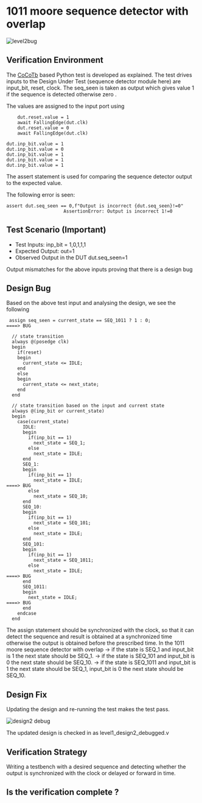 # 1011 moore sequence detector with overlap

![level2bug](https://user-images.githubusercontent.com/99884583/181904439-dd833641-a21c-46ff-a41c-40042809ba94.png)

## Verification Environment

The [CoCoTb](https://www.cocotb.org/) based Python test is developed as explained. The test drives inputs to the Design Under Test (sequence detector module here) are input_bit, reset, clock. The seq_seen is taken as output which gives value 1 if the sequence is detected otherwise zero .

The values are assigned to the input port using 

```
    dut.reset.value = 1
    await FallingEdge(dut.clk)  
    dut.reset.value = 0
    await FallingEdge(dut.clk)

```

```
dut.inp_bit.value = 1
dut.inp_bit.value = 0
dut.inp_bit.value = 1
dut.inp_bit.value = 1
dut.inp_bit.value = 1
```

The assert statement is used for comparing the sequence detector output to the expected value.

The following error is seen:

```
assert dut.seq_seen == 0,f"Output is incorrect {dut.seq_seen}!=0"
                     AssertionError: Output is incorrect 1!=0
```

## Test Scenario **(Important)**
- Test Inputs: inp_bit = 1,0,1,1,1
- Expected Output: out=1
- Observed Output in the DUT dut.seq_seen=1

Output mismatches for the above inputs proving that there is a design bug

## Design Bug
Based on the above test input and analysing the design, we see the following

```
 assign seq_seen = current_state == SEQ_1011 ? 1 : 0;                   ====> BUG

  // state transition
  always @(posedge clk)
  begin
    if(reset)
    begin
      current_state <= IDLE;
    end
    else
    begin
      current_state <= next_state;
    end
  end

  // state transition based on the input and current state
  always @(inp_bit or current_state)
  begin
    case(current_state)
      IDLE:
      begin
        if(inp_bit == 1)
          next_state = SEQ_1;
        else
          next_state = IDLE;
      end
      SEQ_1:
      begin
        if(inp_bit == 1)
          next_state = IDLE;                                             ====> BUG
        else
          next_state = SEQ_10;
      end
      SEQ_10:
      begin
        if(inp_bit == 1)
          next_state = SEQ_101;
        else
          next_state = IDLE;
      end
      SEQ_101:
      begin
        if(inp_bit == 1)
          next_state = SEQ_1011;
        else
          next_state = IDLE;                                              ====> BUG
      end
      SEQ_1011:
      begin
        next_state = IDLE;                                                ====> BUG
      end
    endcase
  end
```

The assign statement should be synchronized with the clock, so that it can detect the sequence and result is obtained at a synchronized time otherwise the output is obtained before the prescribed time.
In the 1011 moore sequence detector with overlap
-> if the state is SEQ_1 and input_bit is 1 the next state should be SEQ_1.
-> if the state is SEQ_101 and input_bit is 0 the next state should be SEQ_10.
-> if the state is SEQ_1011 and input_bit is 1 the next state should be SEQ_1, input_bit is 0 the next state should be SEQ_10.

## Design Fix
Updating the design and re-running the test makes the test pass.

![design2 debug](https://user-images.githubusercontent.com/99884583/181904485-365bd3f3-f62d-49b2-929d-b9f3f2e78361.png)

The updated design is checked in as level1_design2_debugged.v

## Verification Strategy

Writing a testbench with a desired sequence and detecting whether the output is synchronized with the clock or delayed or forward in time.

## Is the verification complete ?
 
